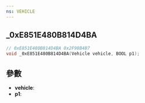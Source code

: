 ```yaml
---
ns: VEHICLE
---
```

## _0xE851E480B814D4BA

```c
// 0xE851E480B814D4BA 0x2F98B4B7
void _0xE851E480B814D4BA(Vehicle vehicle, BOOL p1);
```


## 參數
* **vehicle**: 
* **p1**: 

